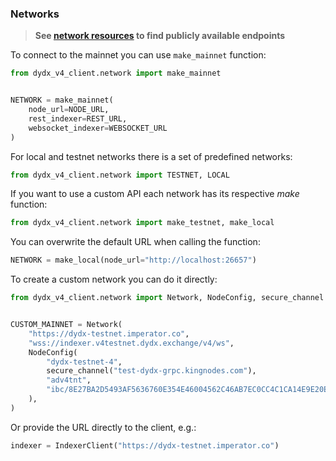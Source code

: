 ### Networks

> **See [network resources](https://docs.dydx.exchange/infrastructure_providers-network/resources#networks-repositories) to find publicly available endpoints**

To connect to the mainnet you can use `make_mainnet` function:
```python
from dydx_v4_client.network import make_mainnet


NETWORK = make_mainnet(
    node_url=NODE_URL, 
    rest_indexer=REST_URL, 
    websocket_indexer=WEBSOCKET_URL
)
```

For local and testnet networks there is a set of predefined networks:

```python
from dydx_v4_client.network import TESTNET, LOCAL
```

If you want to use a custom API each network has its respective _make_ function:
```python
from dydx_v4_client.network import make_testnet, make_local
```

You can overwrite the default URL when calling the function:
```python
NETWORK = make_local(node_url="http://localhost:26657")
```

To create a custom network you can do it directly:
```python
from dydx_v4_client.network import Network, NodeConfig, secure_channel


CUSTOM_MAINNET = Network(
    "https://dydx-testnet.imperator.co",
    "wss://indexer.v4testnet.dydx.exchange/v4/ws",
    NodeConfig(
        "dydx-testnet-4",
        secure_channel("test-dydx-grpc.kingnodes.com"),
        "adv4tnt",
        "ibc/8E27BA2D5493AF5636760E354E46004562C46AB7EC0CC4C1CA14E9E20E2545B5",
    ),
)
```
Or provide the URL directly to the client, e.g.:
```python
indexer = IndexerClient("https://dydx-testnet.imperator.co")
```
